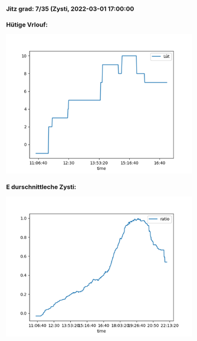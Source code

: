 ### Jitz grad: 7/35 (Zysti, 2022-03-01 17:00:00

### Hütige Vrlouf:
![Graph](Today.png)

### E durschnittleche Zysti:
![Graph](Zysti.png)